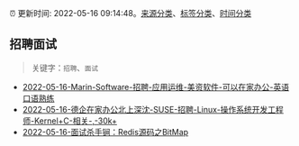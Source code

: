 :alarm_clock: 更新时间: 2022-05-16 09:14:48。[来源分类](../README.md)、[标签分类](../TAGS.md)、[时间分类](../TIMELINE.md)

## 招聘面试


> 关键字：`招聘`、`面试`



- [2022-05-16-Marin-Software-招聘-应用运维-美资软件-可以在家办公-英语口语熟练](https://www.v2ex.com/t/853216) 
- [2022-05-16-德企在家办公北上深沈-SUSE-招聘-Linux-操作系统开发工程师-Kernel+C-相关-,-30k+](https://www.v2ex.com/t/853210) 
- [2022-05-16-面试杀手锏：Redis源码之BitMap](https://toutiao.io/k/h50ng9m) 